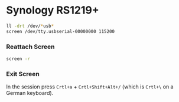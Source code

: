 # Synology RS1219+

```bash
ll -drt /dev/*usb*
screen /dev/tty.usbserial-00000000 115200
```

### Reattach Screen

```bash
screen -r
```

### Exit Screen

In the session press `Crtl+a` + `Crtl+Shift+Alt+/` (which is `Crtl+\` on a German keyboard).
